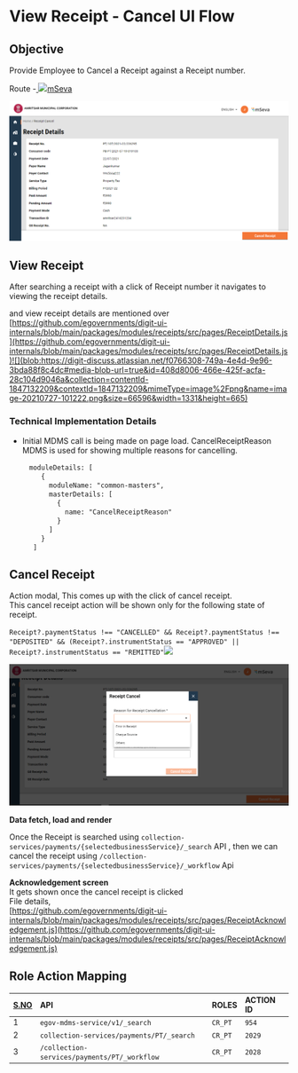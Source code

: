 # View Receipt - Cancel UI Flow

## **Objective**

Provide Employee to Cancel a Receipt against a Receipt number.

Route -[ ![](https://cdn.jsdelivr.net/npm/@egovernments/digit-ui-css/img/browser-icon.png)mSeva](https://qa.digit.org/digit-ui/employee/receipts/details/PT/PT%2F107%2F2021-22%2F226438)

![](../../../.gitbook/assets/image%20%28236%29.png)

## **View Receipt**

After searching a receipt with a click of Receipt number it navigates to viewing the receipt details.

 and view receipt details are mentioned over [https://github.com/egovernments/digit-ui-internals/blob/main/packages/modules/receipts/src/pages/ReceiptDetails.js](https://github.com/egovernments/digit-ui-internals/blob/main/packages/modules/receipts/src/pages/ReceiptDetails.js)![](blob:https://digit-discuss.atlassian.net/f0766308-749a-4e4d-9e96-3bda88f8c4dc#media-blob-url=true&id=408d8006-466e-425f-acfa-28c104d9046a&collection=contentId-1847132209&contextId=1847132209&mimeType=image%2Fpng&name=image-20210727-101222.png&size=66596&width=1331&height=665)

### **Technical Implementation Details**

* Initial MDMS call is being made on page load. CancelReceiptReason MDMS is used for showing multiple reasons for cancelling.

```text
     moduleDetails: [
        {
          moduleName: "common-masters",
          masterDetails: [
            {
              name: "CancelReceiptReason"
            }
          ]
        }
      ]

```

## **Cancel Receipt**

Action modal, This comes up with the click of cancel receipt.  
This cancel receipt action will be shown only for the following state of receipt.

`Receipt?.paymentStatus !== "CANCELLED" && Receipt?.paymentStatus !== "DEPOSITED" && (Receipt?.instrumentStatus == "APPROVED" || Receipt?.instrumentStatus == "REMITTED"`![](blob:https://digit-discuss.atlassian.net/20bfa1cb-4e12-4f0c-915b-124728bf95a6#media-blob-url=true&id=ee52085d-8104-4c76-9921-aa2dd8497578&collection=contentId-1847132209&contextId=1847132209&mimeType=image%2Fpng&name=image-20210727-101620.png&size=80496&width=1319&height=667)

![](../../../.gitbook/assets/image%20%28224%29.png)

**Data fetch, load and render**

Once the Receipt is searched using `collection-services/payments/{selectedbusinessService}/_search` API , then we can cancel the receipt using `/collection-services/payments/{selectedbusinessService}/_workflow` Api  
  
**Acknowledgement screen**  
It gets shown once the cancel receipt is clicked  
File details,  
[https://github.com/egovernments/digit-ui-internals/blob/main/packages/modules/receipts/src/pages/ReceiptAcknowledgement.js](https://github.com/egovernments/digit-ui-internals/blob/main/packages/modules/receipts/src/pages/ReceiptAcknowledgement.js)

## **Role Action Mapping**

| [**S.NO**](http://s.no/) | **API** | **ROLES** | **ACTION ID** |
| :--- | :--- | :--- | :--- |
| 1 | `egov-mdms-service/v1/_search` | `CR_PT` | `954` |
| 2 | `collection-services/payments/PT/_search` | `CR_PT` | `2029` |
| 3 | `/collection-services/payments/PT/_workflow` | `CR_PT` | `2028` |





